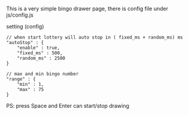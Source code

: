 This is a very simple bingo drawer page, there is config file under js/config.js

setting (config)
```
// when start lottery will auto stop in ( fixed_ms + random_ms) ms
"autoStop" : {
	"enable" : true,
	"fixed_ms" : 500,
	"random_ms" : 2500
}
	
// max and min bingo number 
"range" : {
	"min" : 1,
	"max" : 75
}
```


PS: press Space and Enter can start/stop drawing
